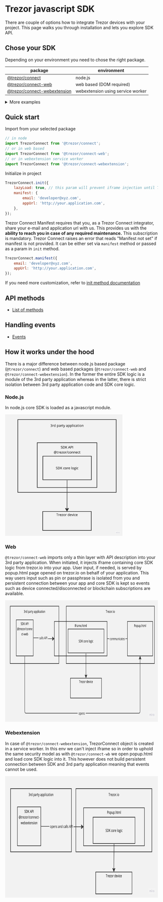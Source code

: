 # Trezor javascript SDK

There are couple of options how to integrate Trezor devices with your project. This page walks you through
installation and lets you explore SDK API.

## Chose your SDK

Depending on your environment you need to chose the right package.

| package                                                                                                           | environment                       |
| ----------------------------------------------------------------------------------------------------------------- | --------------------------------- |
| [@trezor/connect](https://github.com/trezor/trezor-suite/tree/develop/packages/connect)                           | node.js                           |
| [@trezor/connect-web](https://github.com/trezor/trezor-suite/tree/develop/packages/connect-web)                   | web based (DOM required)          |
| [@trezor/connect-webextension](https://github.com/trezor/trezor-suite/tree/develop/packages/connect-webextension) | webextension using service worker |

<details>
    <summary>More examples</summary>

If you are still unsure which package is the right one you may refer to the following table with a collection of examples.

| env example                                                                                                                                         | package                      |
| --------------------------------------------------------------------------------------------------------------------------------------------------- | ---------------------------- |
| [node](https://github.com/trezor/trezor-suite/tree/develop/packages/connect-examples/node)                                                          | @trezor/connect              |
| [web app](https://github.com/trezor/trezor-suite/tree/develop/packages/connect-examples/browser-inline-script)                                      | @trezor/connect-web          |
| [web extension mv2 (foreground or background)](https://github.com/trezor/trezor-suite/tree/develop/packages/connect-examples/webextension-mv2)      | @trezor/connect-web          |
| [web extension mv3 (foreground)](https://github.com/trezor/trezor-suite/tree/develop/packages/connect-examples/webextension-mv3)                    | @trezor/connect-web          |
| [web extension mv3 (background)](https://github.com/trezor/trezor-suite/tree/develop/packages/connect-examples/webextension-mv3-sw)                 | @trezor/connect-webextension |
| [electron in main layer](https://github.com/trezor/trezor-suite/tree/develop/packages/connect-examples/electron-main-process)                       | @trezor/connect              |
| [electron in renderer layer with popup](https://github.com/trezor/trezor-suite/tree/develop/packages/connect-examples/electron-renderer-with-popup) | @trezor/connect-web          |
| [Trezor Suite (desktop) electron app](https://github.com/trezor/trezor-suite/blob/develop/packages/suite-desktop/README.md)                         | @trezor/connect              |

</details>

## Quick start

Import from your selected package

```javascript
// in node
import TrezorConnect from '@trezor/connect';
// or in web based
import TrezorConnect from '@trezor/connect-web';
// or in webextension service worker
import TrezorConnect from '@trezor/connect-webextension';
```

Initialize in project

```javascript
TrezorConnect.init({
    lazyLoad: true, // this param will prevent iframe injection until TrezorConnect.method will be called
    manifest: {
        email: 'developer@xyz.com',
        appUrl: 'http://your.application.com',
    },
});
```

Trezor Connect Manifest requires that you, as a Trezor Connect integrator, share your e-mail and application url with us.
This provides us with the **ability to reach you in case of any required maintenance.**
This subscription is mandatory. Trezor Connect raises an error that reads "Manifest not set" if manifest is not provided. It can be either set via `manifest` method or passed as a param in `init` method.

```javascript
TrezorConnect.manifest({
    email: 'developer@xyz.com',
    appUrl: 'http://your.application.com',
});
```

If you need more customization, refer to [init method documentation](./methods/init.md)

## API methods

-   [List of methods](methods.md)

## Handling events

-   [Events](events.md)

## How it works under the hood

There is a major difference between node.js based package (`@trezor/connect`) and web based packages (`@trezor/connect-web` and `@trezor/connect-webextension`).
In the former the entire SDK logic is a module of the 3rd party application whereas in the latter, there is strict isolation between 3rd party application code and SDK core logic.

### Node.js

In node.js core SDK is loaded as a javascript module.

<img src="./schema-connect.jpg" alt="schema node.js" style="height: 400px;"/>

### Web

`@trezor/connect-web` imports only a thin layer with API description into your 3rd party application. When initiated, it injects iframe containing core SDK logic from trezor.io
into your app. User input, if needed, is served by popup.html page opened on trezor.io on behalf of your application. This way users input such as pin or passphrase is isolated from you and persistent connection between your app and core SDK is kept so events such as device connected/disconnected or blockchain subscriptions are available.

<img src="./schema-connect-web.jpg" alt="schema web" style="height: 400px;"/>

### Webextension

In case of `@trezor/connect-webextension`, TrezorConnect object is created in a service worker. In this env we can't inject iframe so in order to uphold the same security model as with
`@trezor/connect-wb` we open popup.html and load core SDK logic into it. This however does not build persistent connection between SDK and 3rd party application meaning that events cannot be used.

<img src="./schema-connect-webextension.jpg" alt="schema webextension" style="height: 400px;"/>
